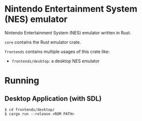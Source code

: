 # Nintendo Entertainment System (NES) emulator

Nintendo Entertainment System (NES) emulator written in Rust.

`core` contains the Rust emulator crate.

`frontends` contains multiple usages of this crate like:
- `frontends/desktop`: a desktop NES emulator

# Running
## Desktop Application (with SDL)

```
$ cd frontends/desktop/
$ cargo run --release <ROM PATH>
```
